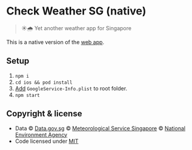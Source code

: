 # Check Weather SG (native)

> ☀️🌧 Yet another weather app for Singapore

This is a native version of the [web app](https://github.com/cheeaun/checkweather-sg).

## Setup

1. `npm i`
2. `cd ios && pod install`
3. [Add](https://firebase.google.com/docs/ios/setup#add-config-file) `GoogleService-Info.plist` to root folder.
4. `npm start`

## Copyright & license

- Data © [Data.gov.sg](https://data.gov.sg/privacy-and-website-terms#site-terms) © [Meteorological Service Singapore](http://www.weather.gov.sg/terms-of-use) © [National Environment Agency](http://www.nea.gov.sg/open-data-licence/)
- Code licensed under [MIT](https://cheeaun.mit-license.org/)
